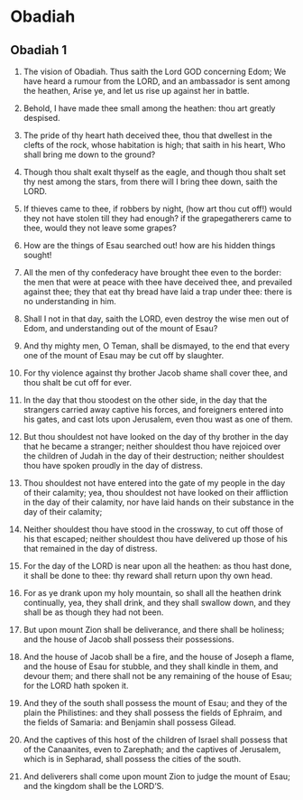# Obadiah

## Obadiah 1

1. The vision of Obadiah. Thus saith the Lord GOD concerning Edom; We have heard a rumour from the LORD, and an ambassador is sent among the heathen, Arise ye, and let us rise up against her in battle.

2. Behold, I have made thee small among the heathen: thou art greatly despised.

3. The pride of thy heart hath deceived thee, thou that dwellest in the clefts of the rock, whose habitation is high; that saith in his heart, Who shall bring me down to the ground?

4. Though thou shalt exalt thyself as the eagle, and though thou shalt set thy nest among the stars, from there will I bring thee down, saith the LORD.

5. If thieves came to thee, if robbers by night, (how art thou cut off!) would they not have stolen till they had enough? if the grapegatherers came to thee, would they not leave some grapes? 

6. How are the things of Esau searched out! how are his hidden things sought!

7. All the men of thy confederacy have brought thee even to the border: the men that were at peace with thee have deceived thee, and prevailed against thee; they that eat thy bread have laid a trap under thee: there is no understanding in him. 

8. Shall I not in that day, saith the LORD, even destroy the wise men out of Edom, and understanding out of the mount of Esau?

9. And thy mighty men, O Teman, shall be dismayed, to the end that every one of the mount of Esau may be cut off by slaughter.

10. For thy violence against thy brother Jacob shame shall cover thee, and thou shalt be cut off for ever.

11. In the day that thou stoodest on the other side, in the day that the strangers carried away captive his forces, and foreigners entered into his gates, and cast lots upon Jerusalem, even thou wast as one of them. 

12. But thou shouldest not have looked on the day of thy brother in the day that he became a stranger; neither shouldest thou have rejoiced over the children of Judah in the day of their destruction; neither shouldest thou have spoken proudly in the day of distress. 

13. Thou shouldest not have entered into the gate of my people in the day of their calamity; yea, thou shouldest not have looked on their affliction in the day of their calamity, nor have laid hands on their substance in the day of their calamity; 

14. Neither shouldest thou have stood in the crossway, to cut off those of his that escaped; neither shouldest thou have delivered up those of his that remained in the day of distress. 

15. For the day of the LORD is near upon all the heathen: as thou hast done, it shall be done to thee: thy reward shall return upon thy own head.

16. For as ye drank upon my holy mountain, so shall all the heathen drink continually, yea, they shall drink, and they shall swallow down, and they shall be as though they had not been. 

17. But upon mount Zion shall be deliverance, and there shall be holiness; and the house of Jacob shall possess their possessions. 

18. And the house of Jacob shall be a fire, and the house of Joseph a flame, and the house of Esau for stubble, and they shall kindle in them, and devour them; and there shall not be any remaining of the house of Esau; for the LORD hath spoken it.

19. And they of the south shall possess the mount of Esau; and they of the plain the Philistines: and they shall possess the fields of Ephraim, and the fields of Samaria: and Benjamin shall possess Gilead.

20. And the captives of this host of the children of Israel shall possess that of the Canaanites, even to Zarephath; and the captives of Jerusalem, which is in Sepharad, shall possess the cities of the south. 

21. And deliverers shall come upon mount Zion to judge the mount of Esau; and the kingdom shall be the LORD’S.

